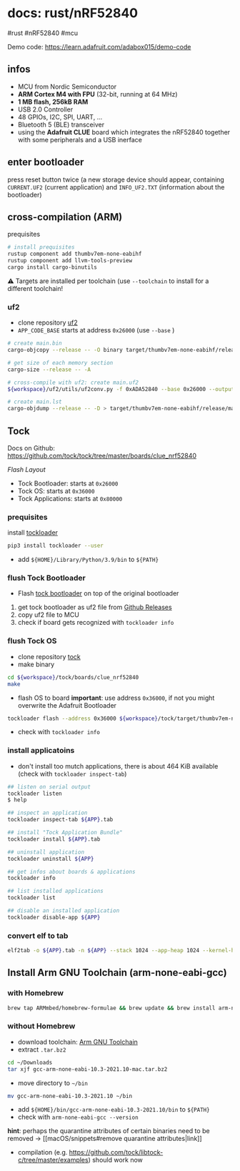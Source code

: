 # docs: rust/nRF52840
#rust #nRF52840 #mcu

Demo code: https://learn.adafruit.com/adabox015/demo-code

## infos
-   MCU from Nordic Semiconductor
   -   **ARM Cortex M4 with FPU** (32-bit, running at 64 MHz)
   -   **1 MB flash, 256kB RAM**
   -   USB 2.0 Controller
   -   48 GPIOs, I2C, SPI, UART, ...
   -   Bluetooth 5 (BLE) transceiver
-   using the **Adafruit CLUE** board which integrates the nRF52840 together with some peripherals and a USB inerface

## enter bootloader
press reset button twice (a new storage device should appear, containing `CURRENT.UF2` (current application) and `INFO_UF2.TXT` (information about the bootloader)

## cross-compilation (ARM)
prequisites
```bash
# install prequisites
rustup component add thumbv7em-none-eabihf
rustup component add llvm-tools-preview
cargo install cargo-binutils
```

⚠️ Targets are installed per toolchain (use `--toolchain` to install for a different toolchain!

### uf2
- clone repository [uf2](https://github.com/microsoft/uf2)
- `APP_CODE_BASE` starts at address `0x26000` (use `--base` )

```bash
# create main.bin
cargo-objcopy --release -- -O binary target/thumbv7em-none-eabihf/release/main.bin

# get size of each memory section
cargo-size --release -- -A

# cross-compile with uf2: create main.uf2
${workspace}/uf2/utils/uf2conv.py -f 0xADA52840 --base 0x26000 --output target/thumbv7em-none-eabihf/release/main.uf2 target/thumbv7em-none-eabihf/release/main.bin

# create main.lst
cargo-objdump --release -- -D > target/thumbv7em-none-eabihf/release/main.lst
```

## Tock
Docs on Github: https://github.com/tock/tock/tree/master/boards/clue_nrf52840

*Flash Layout*
-   Tock Bootloader: starts at `0x26000`
-   Tock OS: starts at `0x36000`
-   Tock Applications: starts at `0x80000`

### prequisites
install [tockloader](https://github.com/tock/tockloader)
```bash
pip3 install tockloader --user
```

- add `${HOME}/Library/Python/3.9/bin` to `${PATH}`

### flush Tock Bootloader
- Flash [tock bootloader](https://github.com/tock/tock-bootloader) on top of the original bootloader

1. get tock bootloader as uf2 file from [Github Releases](https://github.com/tock/tock-bootloader/releases)
2. copy uf2 file to MCU
3. check if board gets recognized with `tockloader info` 

### flush Tock OS
- clone repository [tock](git@github.com:tock/tock.git)
- make binary
```bash
cd ${workspace}/tock/boards/clue_nrf52840
make
```
- flash OS to board
**important**: use address `0x36000`, if not you might overwrite the Adafruit Bootloader
```bash
tockloader flash --address 0x36000 ${workspace}/tock/target/thumbv7em-none-eabi/release/clue_nrf52840.bin
```
- check with `tockloader info`

### install applicatoins
- don't install too mutch applications, there is about 464 KiB available (check with `tockloader inspect-tab`)

```bash
## listen on serial output
tockloader listen
$ help

## inspect an application
tockloader inspect-tab ${APP}.tab

## install "Tock Application Bundle"
tockloader install ${APP}.tab

## uninstall application
tockloader uninstall ${APP}

## get infos about boards & applications
tockloader info

## list installed applications
tockloader list

## disable an installed application
tockloader disable-app ${APP}
```

### convert elf to tab
```bash
elf2tab -o ${APP}.tab -n ${APP} --stack 1024 --app-heap 1024 --kernel-heap 1024 cortex-m4.elf
```

## Install Arm GNU Toolchain (arm-none-eabi-gcc)
### with Homebrew
```bash
brew tap ARMmbed/homebrew-formulae && brew update && brew install arm-none-eabi-gcc
```

### without Homebrew
- download toolchain: [Arm GNU Toolchain](https://developer.arm.com/downloads/-/gnu-rm) 
- extract `.tar.bz2`
```bash
cd ~/Downloads
tar xjf gcc-arm-none-eabi-10.3-2021.10-mac.tar.bz2
```
- move directory to `~/bin` 
```bash
mv gcc-arm-none-eabi-10.3-2021.10 ~/bin
```
- add `${HOME}/bin/gcc-arm-none-eabi-10.3-2021.10/bin` to `${PATH}`
- check with `arm-none-eabi-gcc --version`

**hint**: perhaps the quarantine attributes of certain binaries need to be removed -> [[macOS/snippets#remove quarantine attributes|link]]

- compilation (e.g. https://github.com/tock/libtock-c/tree/master/examples) should work now
